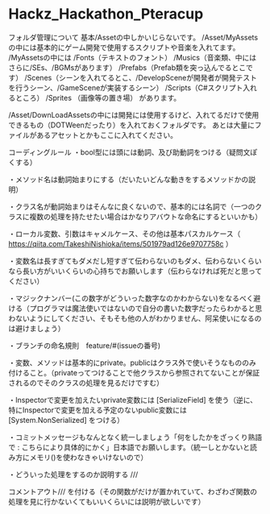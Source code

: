 # Hackz_Hackathon_Pteracup

フォルダ管理について
基本/Assetの中しかいじらないです。
/Asset/MyAssetsの中には基本的にゲーム開発で使用するスクリプトや音楽を入れてます。 /MyAssetsの中には
/Fonts（テキストのフォント）
/Musics（音楽類、中にはさらに/SEs、/BGMsがあります）
/Prefabs（Prefab類を突っ込んでるとこです）
/Scenes（シーンを入れてるとこ、/DevelopSceneが開発者が開発テストを行うシーン、/GameSceneが実装するシーン）
/Scripts（C#スクリプト入れるところ）
/Sprites （画像等の置き場）
があります。

/Asset/DownLoadAssetsの中には開発には使用するけど、入れてるだけで使用できるもの（DOTWeenだったり）を入れておくフォルダです。
あとは大量にファイルがあるアセットとかもここに入れてください。

コーディングルール
・bool型には頭には動詞、及び助動詞をつける（疑問文ぽくする）

・メソッド名は動詞始まりにする（だいたいどんな動きをするメソッドかの説明）

・クラス名が動詞始まりはそんなに良くないので、基本的には名詞で（一つのクラスに複数の処理を持たせたい場合はかなりアバウトな命名にするといいかも）

・ローカル変数、引数はキャメルケース、その他は基本パスカルケース（ https://qiita.com/TakeshiNishioka/items/501979ad126e9707758c ）

・変数名は長すぎてもダメだし短すぎて伝わらないのもダメ、伝わらないくらいなら長い方がいいくらいの心持ちでお願いします（伝わらなければ死だと思ってください）

・マジックナンバー(この数字がどういった数字なのかわからない)をなるべく避ける（プログラマは魔法使いではないので自分の書いた数字だったらわかると思わないようにしてください、そもそも他の人がわかりません、阿呆使いになるのは避けましょう）

・ブランチの命名規則　feature/#(issueの番号)

・変数、メソッドは基本的にprivate。publicはクラス外で使いそうなもののみ付けること。（privateってつけることで他クラスから参照されてないことが保証されるのでそのクラスの処理を見るだけですむ）

・Inspectorで変更を加えたいprivate変数には [SerializeField] を使う（逆に、特にInspectorで変更を加える予定のないpublic変数には [System.NonSerialized] をつける）

・コミットメッセージもなんとなく統一しましょう「何をしたかをざっくり熟語で : こちらにより具体的にかく」日本語でお願いします。（統一しとかないと読み方にメモリ()を使わなきゃいけないので）

・どういった処理をするのか説明する ///

コメントアウト/// を付ける（その関数がだけが置かれていて、わざわざ関数の処理を見に行かないくてもいいくらいには説明が欲しいです）
